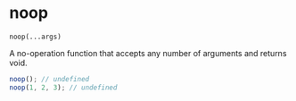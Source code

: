 # noop

`noop(...args)`

A no-operation function that accepts any number of arguments and returns void.

```ts
noop(); // undefined
noop(1, 2, 3); // undefined
```
